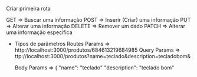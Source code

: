 
 Criar primeira rota

   GET     =>  Buscar uma informação
   POST    =>  Inserir (Criar) uma informação
   PUT     =>  Alterar uma informação 
   DELETE  =>  Remover um dado
   PATCH   =>  Alterar uma informação especifica
 


 * Tipos de parâmetros
   Routes Params  =>    http://localhost:3000/produtos/684613219684985
   Query Params   =>    ttp://localhost:3000/produtos?name=teclado&description=tecladobom&
  
   Body Params    => {
   "name": "teclado"
   "description": "teclado bom"
                                         

                                                  
